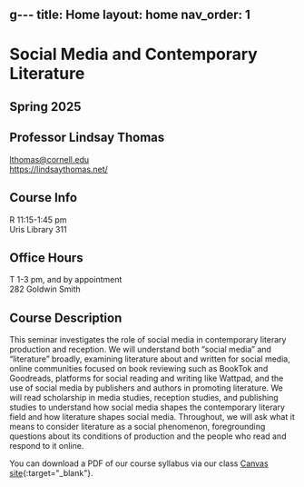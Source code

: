 g---
title: Home
layout: home
nav_order: 1
---

# Social Media and Contemporary Literature
## Spring 2025
## Professor Lindsay Thomas
<lthomas@cornell.edu><br>
<https://lindsaythomas.net/>

## Course Info
R 11:15-1:45 pm <br/>
Uris Library 311

## Office Hours
T 1-3 pm, and by appointment <br/>
282 Goldwin Smith

## Course Description
This seminar investigates the role of social media in contemporary literary production and reception. We will understand both “social media” and “literature” broadly, examining literature about and written for social media, online communities focused on book reviewing such as BookTok and Goodreads, platforms for social reading and writing like Wattpad, and the use of social media by publishers and authors in promoting literature. We will read scholarship in media studies, reception studies, and publishing studies to understand how social media shapes the contemporary literary field and how literature shapes social media. Throughout, we will ask what it means to consider literature as a social phenomenon, foregrounding questions about its conditions of production and the people who read and respond to it online.

You can download a PDF of our course syllabus via our class [Canvas site](https://canvas.cornell.edu/courses/73839){:target="_blank"}.

